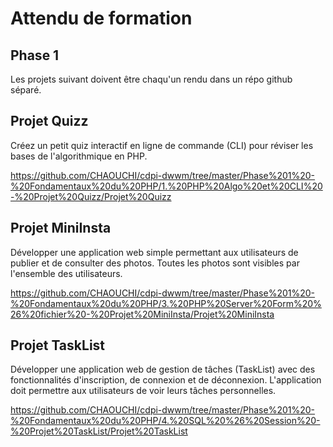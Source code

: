 # Attendu de formation 

## Phase 1
Les projets suivant doivent être chaqu'un rendu dans un répo github séparé.

## Projet Quizz
Créez un petit quiz interactif en ligne de commande (CLI) pour réviser les bases de l'algorithmique en PHP.

https://github.com/CHAOUCHI/cdpi-dwwm/tree/master/Phase%201%20-%20Fondamentaux%20du%20PHP/1.%20PHP%20Algo%20et%20CLI%20-%20Projet%20Quizz/Projet%20Quizz

## Projet MiniInsta
Développer une application web simple permettant aux utilisateurs de publier et de consulter des photos. Toutes les photos sont visibles par l'ensemble des utilisateurs.

https://github.com/CHAOUCHI/cdpi-dwwm/tree/master/Phase%201%20-%20Fondamentaux%20du%20PHP/3.%20PHP%20Server%20Form%20%26%20fichier%20-%20Projet%20MiniInsta/Projet%20MiniInsta

## Projet TaskList
Développer une application web de gestion de tâches (TaskList) avec des fonctionnalités d'inscription, de connexion et de déconnexion. L'application doit permettre aux utilisateurs de voir leurs tâches personnelles.

https://github.com/CHAOUCHI/cdpi-dwwm/tree/master/Phase%201%20-%20Fondamentaux%20du%20PHP/4.%20SQL%20%26%20Session%20-%20Projet%20TaskList/Projet%20TaskList
